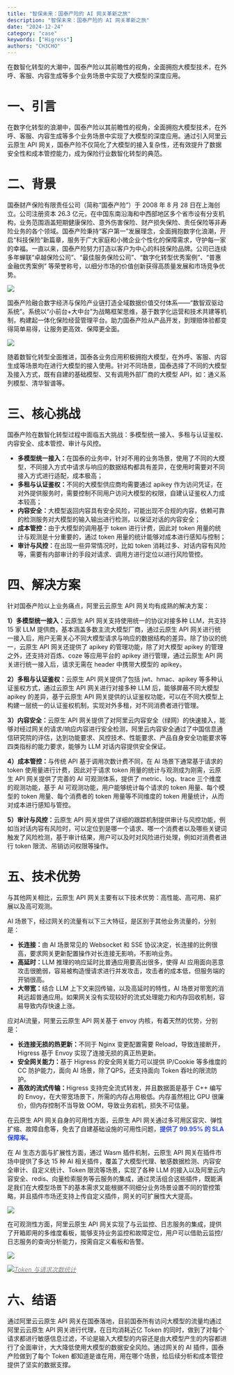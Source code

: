 ```yaml
---
title: "智保未来：国泰产险的 AI 网关革新之旅"
description: "智保未来：国泰产险的 AI 网关革新之旅"
date: "2024-12-24"
category: "case"
keywords: ["Higress"]
authors: "CH3CHO"
---
```


<font style="color:rgba(0, 0, 0, 0.9);">在数智化转型的大潮中，国泰产险以其前瞻性的视角，全面拥抱大模型技术，在外呼、客服、内容生成等多个业务场景中实现了大模型的深度应用。</font>

# 一、引言
<font style="color:rgba(0, 0, 0, 0.9);">在数字化转型的浪潮中，国泰产险以其前瞻性的视角，全面拥抱大模型技术，在外呼、客服、内容生成等多个业务场景中实现了大模型的深度应用。通过引入阿里云云原生 API 网关，国泰产险不仅简化了大模型的接入复杂性，还有效提升了数据安全性和成本管控能力，成为保险行业数智化转型的典范。</font>

# 二、背景
<font style="color:rgba(0, 0, 0, 0.9);">国泰财产保险有限责任公司（简称“国泰产险”）于 2008 年 8 月 28 日在上海创立。公司注册资本 26.3 亿元，在中国东南沿海和中西部地区多个省市设有分支机构，业务范围涵盖短期健康保险、意外伤害保险、财产损失保险、责任保险等非寿险业务的各个领域。国泰产险秉持“客户第一”发展理念，全面拥抱数字化浪潮，开启“科技保险”新篇章，服务于广大家庭和小微企业个性化的保障需求，守护每一家的幸福。一直以来，国泰产险努力打造以客户为中心的科技保险品牌。公司已连续多年蝉联“卓越保险公司”、“最佳服务保险公司”、“数字化转型优秀案例”、“普惠金融优秀案例” 等荣誉称号，以细分市场的价值创新获得高质量发展和市场竞争优势。</font>

![](https://intranetproxy.alipay.com/skylark/lark/0/2024/webp/299576/1735011528048-4a61fd08-40af-41e7-bd6a-2ed7e2f29277.webp)

<font style="color:rgba(0, 0, 0, 0.9);">国泰产险融合数字经济与保险产业链打造全域数据价值交付体系——“数智双驱动系统”。系统以“小前台+大中台”为战略框架思维，基于数字化运营和技术共建等机制，构建起一体化保险经营管理平台。助力国泰产险从产品开发，到理赔体验都变得简单易得，让服务更高效、保障更全面。</font>

![](https://intranetproxy.alipay.com/skylark/lark/0/2024/webp/299576/1735011528146-1407a6d7-c33f-40b7-bbc7-5fc769e5807f.webp)

<font style="color:rgba(0, 0, 0, 0.9);">随着数智化转型全面推进，国泰各业务应用积极拥抱大模型，在外呼、客服、内容生成等场景均在进行大模型的接入使用。针对不同场景，国泰选择了不同的大模型及接入方式，既有自建的基础模型、又有调用外部厂商的大模型 API，如：通义系列模型、清华智谱等。</font>

# 三、核心挑战
<font style="color:rgba(0, 0, 0, 0.9);">国泰产险在数智化转型过程中面临五大挑战：多模型统一接入、多租与认证鉴权、内容安全、成本管控、审计与风控。</font>

+ **<font style="color:rgba(0, 0, 0, 0.9);">多模型统一接入：</font>**<font style="color:rgba(0, 0, 0, 0.9);">在国泰的业务中，针对不用的业务场景，使用了不同的大模型，不同接入方式中请求与响应的数据结构都具有差异，在使用时需要对不同接入方式进行适配，成本极高；</font>
+ **<font style="color:rgba(0, 0, 0, 0.9);">多租与认证鉴权：</font>**<font style="color:rgba(0, 0, 0, 0.9);">不同的大模型供应商均需要通过 apikey 作为访问凭证，在对外提供服务时，需要控制不同用户访问大模型的权限，自建认证鉴权人力成本较高；</font>
+ **<font style="color:rgba(0, 0, 0, 0.9);">内容安全：</font>**<font style="color:rgba(0, 0, 0, 0.9);">大模型返回内容具有安全风险，可能出现不合规的内容，依赖可靠的检测服务对大模型的输入输出进行检测，以保证对话的内容安全；</font>
+ **<font style="color:rgba(0, 0, 0, 0.9);">成本管控：</font>**<font style="color:rgba(0, 0, 0, 0.9);">由于大模型的调用基于 token 进行计费，因此对 token 用量的统计与观测是十分重要的，通过 token 用量的统计能够对成本进行感知与控制；</font>
+ **<font style="color:rgba(0, 0, 0, 0.9);">审计与风控：</font>**<font style="color:rgba(0, 0, 0, 0.9);">在出现一些异常情况时，比如 token 消耗过多、对话内容有风险等，需要有内部审计的手段对请求、调用方进行定位以进行风险管控。</font>

# 四、解决方案
<font style="color:rgba(0, 0, 0, 0.9);">针对国泰产险以上业务痛点，阿里云云原生 API 网关均有成熟的解决方案：</font>

**<font style="color:rgba(0, 0, 0, 0.9);">1）多模型统一接入：</font>**<font style="color:rgba(0, 0, 0, 0.9);">云原生 API 网关支持使用统一的协议对接多种 LLM，共支持 15 家 LLM 提供商，基本涵盖多数主流大模型厂商，通过云原生 API 网关进行统一接入后，用户无需关心不同大模型请求与响应的数据结构的差异。除了协议的统一，云原生 API 网关还提供了 apikey 的管理功能，除了对大模型 apikey 的管理之外，还支持对百炼、coze 等应用平台的 apikey 进行管理，通过云原生 API 网关进行统一接入后，请求无需在 header 中携带大模型的 apikey。</font>

**<font style="color:rgba(0, 0, 0, 0.9);">2）多租与认证鉴权：</font>**<font style="color:rgba(0, 0, 0, 0.9);">云原生 API 网关提供了包括 jwt、hmac、apikey 等多种认证鉴权方式，通过云原生 API 网关进行对接多种 LLM 后，能够屏蔽不同大模型 apikey 的差异，基于云原生 API 网关提供的认证鉴权功能，可以在不同大模型上构建一层统一的认证鉴权机制，实现对外多租，对不同消费者进行管理。</font>

**<font style="color:rgba(0, 0, 0, 0.9);">3）内容安全：</font>**<font style="color:rgba(0, 0, 0, 0.9);">云原生 API 网关提供了对阿里云内容安全（绿网）的快速接入，能够对经过网关的请求/响应内容进行安全检测，阿里云内容安全通过了中国信息通信研究院的评估，达到功能要求、风控技术、性能要求、产品自身安全功能要求等四类指标的能力要求，能够为 LLM 对话内容提供安全保证。</font>

**<font style="color:rgba(0, 0, 0, 0.9);">4）成本管控：</font>**<font style="color:rgba(0, 0, 0, 0.9);">与传统 API 基于调用次数计费不同，在 AI 场景下通常基于请求的 token 使用量进行计费，因此对于请求 token 用量的统计与观测成为刚需，云原生 API 网关提供了完善的 AI 可观测体系，提供了 metric、log、trace 三个维度的观测功能，基于 AI 可观测功能，用户能够统计每个请求的 token 用量、每个模型的 token 用量、每个消费者的 token 用量等不同维度的 token 用量统计，从而对成本进行感知与管控。</font>

**<font style="color:rgba(0, 0, 0, 0.9);">5）审计与风控：</font>**<font style="color:rgba(0, 0, 0, 0.9);">云原生 API 网关提供了详细的跟踪机制提供审计与风控功能，例如当对话内容有风险时，可以定位到是哪一个请求、哪一个消费者以及哪些关键词触发了风险检测，基于审计结果，用户可以及时对风险进行处理，例如对消费者进行 token 限流、吊销访问权限等操作。</font>

# 五、技术优势
<font style="color:rgba(0, 0, 0, 0.9);">与其他网关相比，云原生 API 网关主要有以下技术优势：高性能、高可用、易扩展以及高可观测。</font>

<font style="color:rgba(0, 0, 0, 0.9);">AI 场景下，经过网关的流量有以下三大特征，是区别于其他业务流量的，分别是：</font>

+ **<font style="color:rgba(0, 0, 0, 0.9);">长连接：</font>**<font style="color:rgba(0, 0, 0, 0.9);">由 AI 场景常见的 Websocket 和 SSE 协议决定，长连接的比例很高，要求网关更新配置操作对长连接无影响，不影响业务。</font>
+ **<font style="color:rgba(0, 0, 0, 0.9);">高延时：</font>**<font style="color:rgba(0, 0, 0, 0.9);">LLM 推理的响应延时比普通应用要高出很多，使得 AI 应用面向恶意攻击很脆弱，容易被构造慢请求进行并发攻击，攻击者的成本低，但服务端的开销很高。</font>
+ **<font style="color:rgba(0, 0, 0, 0.9);">大带宽：</font>**<font style="color:rgba(0, 0, 0, 0.9);">结合 LLM 上下文来回传输，以及高延时的特性，AI 场景对带宽的消耗远超普通应用。如果网关没有实现较好的流式处理能力和内存回收机制，容易导致内存快速上涨。</font>

<font style="color:rgba(0, 0, 0, 0.9);">应对AI流量，阿里云云原生 API 网关基于 envoy 内核，有着天然的优势，分别是：</font>

+ **<font style="color:rgba(0, 0, 0, 0.9);">长连接无损的热更新：</font>**<font style="color:rgba(0, 0, 0, 0.9);">不同于 Nginx 变更配置需要 Reload，导致连接断开，Higress 基于 Envoy 实现了连接无损的真正热更新。</font>
+ **<font style="color:rgba(0, 0, 0, 0.9);">安全网关能力：</font>**<font style="color:rgba(0, 0, 0, 0.9);">基于 Higress 的安全网关能力可以提供 IP/Cookie 等多维度的 CC 防护能力，面向 AI 场景，除了QPS，还支持面向 Token 吞吐的限流防护。</font>
+ **<font style="color:rgba(0, 0, 0, 0.9);">高效的流式传输：</font>**<font style="color:rgba(0, 0, 0, 0.9);">Higress 支持完全流式转发，并且数据面是基于 C++ 编写的 Envoy，在大带宽场景下，所需的内存占用极低。内存虽然相比 GPU 很廉价，但内存控制不当导致 OOM，导致业务宕机，损失不可估量。</font>

<font style="color:rgba(0, 0, 0, 0.9);">在云原生 API 网关自身的可用性方面，云原生 API 网关通过多可用区容灾、弹性扩缩、故障自愈等，免去了自建基础设施的可用性问题，</font>**<font style="color:#2F4BDA;">提供了 99.95% 的 SLA 保障率。</font>**

<font style="color:rgba(0, 0, 0, 0.9);">在 AI 生态方面与扩展性方面，通过 Wasm 插件机制，云原生 API 网关在插件市场中提供了多达 15 种 AI 相关插件，覆盖了大模型代理、敏感数据检测、内容安全审计、自定义统计、Token 限流等场景，实现了各种 LLM 的接入以及阿里云内容安全、redis、向量检索服务等云服务的集成，通过灵活组合这些插件，既能满足我们在大模型场景下的基本需求又能根据不同细分业务场景设置不同的管控策略，并且插件市场还支持上传自定义插件，网关的可扩展性大大提高。</font>

![](https://intranetproxy.alipay.com/skylark/lark/0/2024/webp/299576/1735011528054-bf8878cc-de6d-4831-a9ec-dab19a3696c0.webp)

<font style="color:rgba(0, 0, 0, 0.9);">在可观测性方面，阿里云原生 API 网关实现了与云监控、日志服务的集成，提供了开箱即用的多维度看板，能够支持业务监控和故障定位，用户可以借助云监控/日志服务的查询分析能力，按需自定义看板和告警。</font>

![](https://intranetproxy.alipay.com/skylark/lark/0/2024/png/299576/1735011528068-f41efcb7-2f04-4761-ae62-e8d52a758cdb.png)

![](https://intranetproxy.alipay.com/skylark/lark/0/2024/webp/299576/1735011528093-4e971c78-0c59-4cd9-bc5a-9bbc912e4314.webp)_<u><font style="color:rgb(136, 136, 136);">Token 与请求次数统计</font></u>_

# 六、结语
<font style="color:rgba(0, 0, 0, 0.9);">通过阿里云云原生 API 网关在国泰落地，目前国泰所有访问大模型的流量均通过阿里云云原生 API 网关进行代理，在日均消耗近亿 Token 的同时，做到了对每个请求都进行敏感信息过滤，不论是输入大模型的内容还是由大模型产生的内容都进行了全面审计，大大降低使用大模型的数据安全风险。通过网关的 AI 插件，国泰产险做到了每个 Token 都知道是谁在用，用在哪个场景，给后续分析和成本管控提供了坚实的数据支撑。</font>



